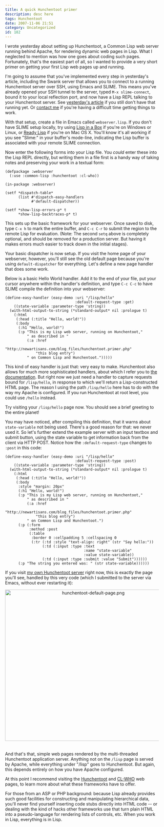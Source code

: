 ```yaml
---
title: A quick Hunchentoot primer
description: desc here
tags: Hunchentoot
date: 2007-11-06 21:51
category: Uncategorized
id: 182
---
```


I wrote yesterday about setting up Hunchentoot, a Common Lisp web server running behind Apache, for rendering dynamic web pages in Lisp.  What I neglected to mention was how one goes about coding such pages.  Fortunately, that's the easiest part of all, so I wanted to provide a very short primer on getting your first Lisp web pages up and running.

<!--more-->
I'm going to assume that you've implemented every step in yesterday's article, including the Swank server that allows you to connect to a running Hunchentoot server over SSH, using Emacs and SLIME.  This means you've already opened your SSH tunnel to the server, typed `M-x slime-connect`, bound it to your local reflection port, and now have a Lisp REPL talking to your Hunchentoot server.  See [yesterday's article][] if you still don't have that running yet.  Or [contact me][] if you're having a difficult time getting things to work.

[yesterday's article]: http://www.newartisans.com/blog_files/common.lisp.with.apache.php
[contact me]: mailto:johnw@newartisans.com

With that setup, create a file in Emacs called `webserver.lisp`.  If you don't have SLIME setup locally, try using [Lisp in a Box][] if you're on Windows or Linux, or [Ready Lisp][] if you're on Mac OS X.  You'll know it's all working if you see "Slime:" in your buffer's mode-line, indicating the Lisp buffer is associated with your remote SLIME connection.

[Lisp in a Box]: http://common-lisp.net/project/lispbox/
[Ready Lisp]: http://www.newartisans.com/blog_files/ready.lisp.on.osx.php

Now enter the following forms into your Lisp file.  You *could* enter these into the Lisp REPL directly, but writing them in a file first is a handy way of taking notes and preserving your work in a textual form:

	(defpackage :webserver
	  (:use :common-lisp :hunchentoot :cl-who))

	(in-package :webserver)

	(setf *dispatch-table*
	      (list #'dispatch-easy-handlers
	            #'default-dispatcher))

	(setf *show-lisp-errors-p* t
	      *show-lisp-backtraces-p* t)

This sets up the basic framework for your webserver.  Once saved to disk, type `C-x h` to mark the entire buffer, and `C-c C-r` to submit the region to the remote Lisp for evaluation.  (Note: The second `setq` above is completely optional, and should be removed for a production server.  But having it makes errors much easier to track down in the initial stages).

Your basic dispatcher is now setup.  If you visit the home page of your webserver, however, you'll still see the old default page because you're using `default-dispatcher` for everything.  Let's define a new page handler that does some work.

Below is a basic Hello World handler.  Add it to the end of your file, put your cursor anywhere within the handler's definition, and type `C-c C-c` to have SLIME compile the definition into your webserver:

	(define-easy-handler (easy-demo :uri "/lisp/hello"
	                                :default-request-type :get)
	    ((state-variable :parameter-type 'string))
	  (with-html-output-to-string (*standard-output* nil :prologue t)
	    (:html
	     (:head (:title "Hello, world!"))
	     (:body
	      (:h1 "Hello, world!")
	      (:p "This is my Lisp web server, running on Hunchentoot,"
	          " as described in "
	          (:a :href
	              "http://newartisans.com/blog_files/hunchentoot.primer.php"
	              "this blog entry")
	          " on Common Lisp and Hunchentoot.")))))

This kind of easy handler is just that: very easy to make.  Hunchentoot also allows for much more sophisticated handlers, about which I refer you to [the documentation][].  But right now we just need a handler to capture requests bound for `/lisp/hello`, in response to which we'll return a Lisp-constructed HTML page.  The reason I using the path `/lisp/hello` here has to do with the way my Apache is configured.  If you run Hunchentoot at root level, you could use `/hello` instead.

[the documentation]: http://www.weitz.de/hunchentoot/#example

Try visiting your `/lisp/hello` page now.  You should see a brief greeting to the entire planet!

You may have noticed, after compiling this definition, that it warns about `state-variable` not being used.  There's a good reason for that: we never used it.  So let's further extend the example server with an input textbox and submit button, using the state variable to get information back from the client via HTTP POST.  Notice how the `:default-request-type` changes to `:post` in this code:

	(define-easy-handler (easy-demo :uri "/lisp/hello"
	                                :default-request-type :post)
	    ((state-variable :parameter-type 'string))
	  (with-html-output-to-string (*standard-output* nil :prologue t)
	    (:html
	     (:head (:title "Hello, world!"))
	     (:body
	      :style "margin: 20px"
	      (:h1 "Hello, world!")
	      (:p "This is my Lisp web server, running on Hunchentoot,"
	          " as described in "
	          (:a :href
	              "http://newartisans.com/blog_files/hunchentoot.primer.php"
	              "this blog entry")
	          " on Common Lisp and Hunchentoot.")
	      (:p (:form
	           :method :post
	           (:table
	            :border 0 :cellpadding 5 :cellspacing 0
	            (:tr (:td :style "text-align: right" (str "Say hello:"))
	                 (:td (:input :type :text
	                                    :name "state-variable"
	                                    :value state-variable))
	                 (:td (:input :type :submit :value "Submit"))))))
	      (:p "The string you entered was: " (str state-variable))))))

If you visit [my own Hunchentoot server][] right now, this is exactly the page you'll see, handled by this very code (which I submitted to the server via Emacs, without ever restarting it):

<span class="mt-enclosure mt-enclosure-image"><img src="http://www.newartisans.com/images/hunchentoot-default-page.png" width="562" alt="hunchentoot-default-page.png" height="496" class="mt-image-center" style="text-align: center;margin: 0 auto 20px" /></span>

And that's that, simple web pages rendered by the multi-threaded Hunchentoot application server.  Anything not on the `/lisp` page is served by Apache, while everything under "/lisp" goes to Hunchentoot.  But again, this depends entirely on how you have Apache configured.

At this point I recommend visiting the [Hunchentoot][] and [CL-WHO][] web pages, to learn more about what these frameworks have to offer.

For those from an ASP or PHP background: because Lisp already provides such good facilities for constructing and manipulating hierarchical data, you'll never find yourself inserting code stubs directly into HTML code -- or dealing with the kind of hacks other frameworks use that turn plain HTML into a pseudo-language for rendering lists of controls, etc.  When you work in Lisp, everything is in Lisp.

[my own Hunchentoot server]: http://www.newartisans.com/lisp/hello
[Hunchentoot]: http://www.weitz.de/hunchentoot
[CL-WHO]: http://weitz.de/cl-who/

